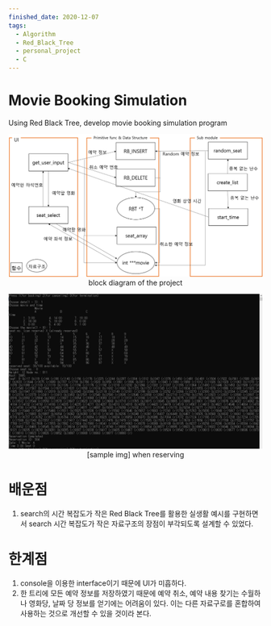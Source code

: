 ```yaml
---
finished_date: 2020-12-07
tags:
  - Algorithm
  - Red_Black_Tree
  - personal_project
  - C
---
```

# Movie Booking Simulation
Using Red Black Tree, develop movie booking simulation program

<p align='center'>
  <img src = "./images/block diagram.png" alt="block diagram"><br/>
  block diagram of the project
</p>

<p align='center'>
  <img src = "./images/day1-1 reserve.png" alt="sample running img"><br/>
  [sample img] when reserving
</p>


# 배운점
1. search의 시간 복잡도가 작은 Red Black Tree를 활용한 실생활 예시를 구현하면서 search 시간 복잡도가 작은 자료구조의 장점이 부각되도록 설계할 수 있었다.

# 한계점
1. console을 이용한 interface이기 때문에 UI가 미흡하다.
2. 한 트리에 모든 예약 정보를 저장하였기 때문에 예약 취소, 예약 내용 찾기는 수월하나 영화당, 날짜 당 정보를 얻기에는 어려움이 있다. 이는 다른 자료구로를 혼합하여 사용하는 것으로 개선할 수 있을 것이라 본다.
